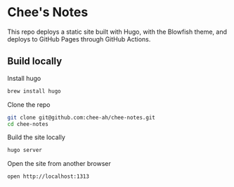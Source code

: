 # Chee's Notes

This repo deploys a static site built with Hugo, with the Blowfish theme, and deploys to GitHub Pages through GitHub Actions.

## Build locally

Install hugo
```bash
brew install hugo
```

Clone the repo
```bash
git clone git@github.com:chee-ah/chee-notes.git
cd chee-notes
```

Build the site locally
```bash
hugo server
```

Open the site from another browser
```bash
open http://localhost:1313
```
